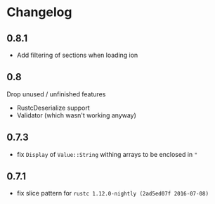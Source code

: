 # Changelog

## 0.8.1
- Add filtering of sections when loading ion

## 0.8
Drop unused / unfinished features
- RustcDeserialize support
- Validator (which wasn't working anyway)

## 0.7.3
- fix `Display` of `Value::String` withing arrays to be enclosed in `"`

## 0.7.1
- fix slice pattern for `rustc 1.12.0-nightly (2ad5ed07f 2016-07-08)`

